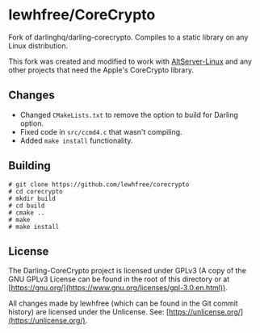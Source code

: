 # lewhfree/CoreCrypto

Fork of darlinghq/darling-corecrypto. Compiles to a static library on any Linux distribution.

This fork was created and modified to work with [AltServer-Linux](https://github.com/lewhfree/AltServer-Linux) and any other projects that need the Apple's CoreCrypto library.

## Changes

- Changed `CMakeLists.txt` to remove the option to build for Darling option.
- Fixed code in `src/ccmd4.c` that wasn't compiling.
- Added `make install` functionality.

## Building

```
# git clone https://github.com/lewhfree/corecrypto
# cd corecrypto
# mkdir build
# cd build
# cmake ..
# make
# make install
```

## License

The Darling-CoreCrypto project is licensed under GPLv3 (A copy of the GNU GPLv3 License can be found in the root of this directory or at [https://gnu.org/](https://www.gnu.org/licenses/gpl-3.0.en.html)).

All changes made by lewhfree (which can be found in the Git commit history) are licensed under the Unlicense. See: [https://unlicense.org/](https://unlicense.org/).
